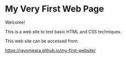 # My Very First Web Page

Welcome!

This is a web site to test basic HTML and CSS techniques.

This web site can be accessed from:

https://rayomeara.github.io/my-first-website/


